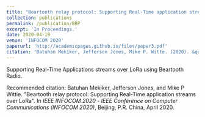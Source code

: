 ```yaml
---
title: "Beartooth relay protocol: Supporting Real-Time application streams over LoRa"
collection: publications
permalink: /publication/BRP
excerpt: 'In Proceedings.'
date: 2020-04-19
venue: 'INFOCOM 2020'
paperurl: 'http://academicpages.github.io/files/paper3.pdf'
citation: 'Batuhan Mekiker, Jefferson Jones, Mike P. Witte. (2020). &quot;Beartooth relay protocol: Supporting Real-Time application streams over LoRa.&quot; <i>INFOCOM 2020</i>.'
---
```

Supporting Real-Time Applications streams over LoRa using Beartooth Radio.

<!-- [Download paper here](http://academicpages.github.io/files/paper3.pdf) -->

Recommended citation: Batuhan Mekiker, Jefferson Jones, and Mike P Wittie. "Beartooth relay protocol: Supporting Real-Time application streams over LoRa". In <i>IEEE INFOCOM 2020</i> - <i>IEEE Conference on Computer Communications (INFOCOM 2020)</i>, Beijing, P.R. China, April 2020.
